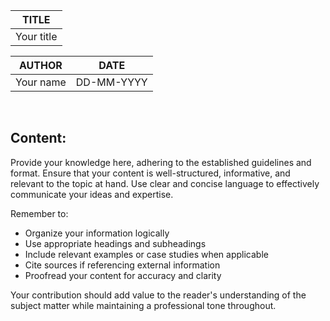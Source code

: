 | TITLE      |
| ---------- |
| Your title |

| AUTHOR    | DATE       |
| --------- | ---------- |
| Your name | DD-MM-YYYY |

<br>

## Content:

Provide your knowledge here, adhering to the established guidelines and format. Ensure that your content is well-structured, informative, and relevant to the topic at hand. Use clear and concise language to effectively communicate your ideas and expertise.

Remember to:
- Organize your information logically
- Use appropriate headings and subheadings
- Include relevant examples or case studies when applicable
- Cite sources if referencing external information
- Proofread your content for accuracy and clarity

Your contribution should add value to the reader's understanding of the subject matter while maintaining a professional tone throughout.
